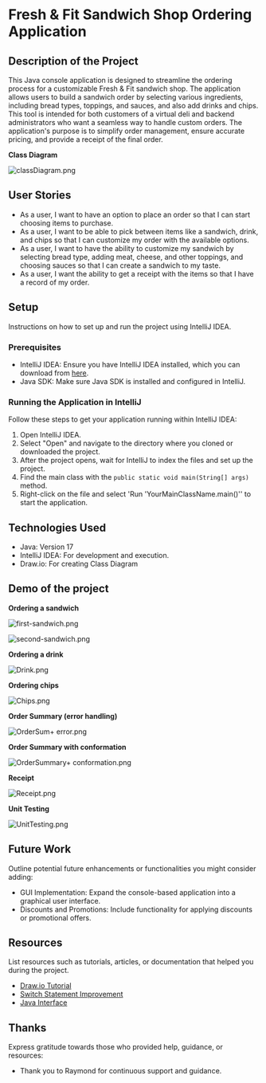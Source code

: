 # Fresh & Fit Sandwich Shop Ordering Application

## Description of the Project

This Java console application is designed to streamline the ordering process for a customizable Fresh & Fit sandwich shop. The application allows users to build a sandwich order by selecting various ingredients, including bread types, toppings, and sauces, and also add drinks and chips. This tool is intended for both customers of a virtual deli and backend administrators who want a seamless way to handle custom orders. The application's purpose is to simplify order management, ensure accurate pricing, and provide a receipt of the final order.

**Class Diagram**

![classDiagram.png](imgs/classDiagram.png)

## User Stories

- As a user, I want to have an option to place an order so that I can start choosing items to purchase.
- As a user, I want to be able to pick between items like a sandwich, drink, and chips so that I can customize my order with the available options.
- As a user, I want to have the ability to customize my sandwich by selecting bread type, adding meat, cheese, and other toppings, and choosing sauces so that I can create a sandwich to my taste.
- As a user, I want the ability to get a receipt with the items so that I have a record of my order.

## Setup

Instructions on how to set up and run the project using IntelliJ IDEA.

### Prerequisites

- IntelliJ IDEA: Ensure you have IntelliJ IDEA installed, which you can download from [here](https://www.jetbrains.com/idea/download/).
- Java SDK: Make sure Java SDK is installed and configured in IntelliJ.

### Running the Application in IntelliJ

Follow these steps to get your application running within IntelliJ IDEA:

1. Open IntelliJ IDEA.
2. Select "Open" and navigate to the directory where you cloned or downloaded the project.
3. After the project opens, wait for IntelliJ to index the files and set up the project.
4. Find the main class with the `public static void main(String[] args)` method.
5. Right-click on the file and select 'Run 'YourMainClassName.main()'' to start the application.

## Technologies Used

- Java: Version 17
- IntelliJ IDEA: For development and execution.
- Draw.io: For creating Class Diagram

## Demo of the project

**Ordering a sandwich**

![first-sandwich.png](imgs/first-sandwich.png)

![second-sandwich.png](imgs/second-sandwich.png)

**Ordering a drink**

![Drink.png](imgs/Drink.png)

**Ordering chips**

![Chips.png](imgs/Chips.png)

**Order Summary (error handling)**

![OrderSum+ error.png](imgs/OrderSum%2B%20error.png)

**Order Summary with conformation**

![OrderSummary+ conformation.png](imgs/OrderSummary%2B%20conformation.png)

**Receipt**

![Receipt.png](imgs/Receipt.png)

**Unit Testing**

![UnitTesting.png](imgs/UnitTesting.png)

## Future Work

Outline potential future enhancements or functionalities you might consider adding:

- GUI Implementation: Expand the console-based application into a graphical user interface.
- Discounts and Promotions: Include functionality for applying discounts or promotional offers.

## Resources

List resources such as tutorials, articles, or documentation that helped you during the project.

- [Draw.io Tutorial](https://drawio-app.com/tutorials/)
- [Switch Statement Improvement](https://stackoverflow.com/questions/5086322/java-switch-statement-multiple-cases)
- [Java Interface](https://www.youtube.com/watch?v=GhslBwrRsnw&t=35s)



## Thanks

Express gratitude towards those who provided help, guidance, or resources:

- Thank you to Raymond for continuous support and guidance.